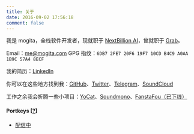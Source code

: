 ```yaml
---
title: 关于
date: 2016-09-02 17:56:18
comment: false
---
```


我是 mogita，全栈软件开发者，现就职于 [NextBillion AI](https://nb.ai)，曾就职于 [Grab](https://grab.com)。

Email：me@mogita.com
GPG 指纹：`6DB7 2FE7 20F6 19F7 10CD B4C9 A0AA 1B9C 57A4 8ECF`

我的简历：[LinkedIn](https://www.linkedin.com/in/mogita/)

你可以在这些地方找到我：[GitHub](https://github.com/mogita)、[Twitter](https://twitter.com/mogita)、[Telegram](https://t.me/mogita)、[SoundCloud](https://soundcloud.com/mogita)

工作之余我会折腾一些小项目：[YoCat](https://fanfou.com/yocat)、[Soundmono](http://soundmono.com)、[FanstaFou（已下线）](http://fanstafou.mogita.com)

#### Portkeys [<a href="https://harrypotter.fandom.com/wiki/Portkey" target="_blank">?</a>]

- [配信中](https://www.yocson.com)
